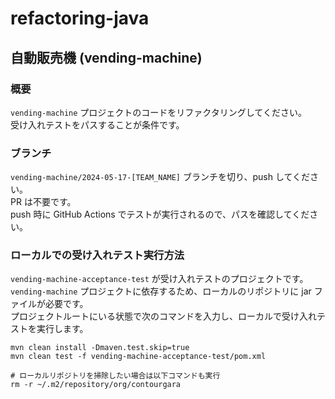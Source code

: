 # refactoring-java

## 自動販売機 (vending-machine)

### 概要

`vending-machine` プロジェクトのコードをリファクタリングしてください。</br>
受け入れテストをパスすることが条件です。

### ブランチ

`vending-machine/2024-05-17-[TEAM_NAME]` ブランチを切り、push してください。</br>
PR は不要です。</br>
push 時に GitHub Actions でテストが実行されるので、パスを確認してください。

### ローカルでの受け入れテスト実行方法
`vending-machine-acceptance-test` が受け入れテストのプロジェクトです。</br>
`vending-machine` プロジェクトに依存するため、ローカルのリポジトリに jar ファイルが必要です。</br>
プロジェクトルートにいる状態で次のコマンドを入力し、ローカルで受け入れテストを実行します。

```shell
mvn clean install -Dmaven.test.skip=true
mvn clean test -f vending-machine-acceptance-test/pom.xml

# ローカルリポジトリを掃除したい場合は以下コマンドも実行
rm -r ~/.m2/repository/org/contourgara
```
